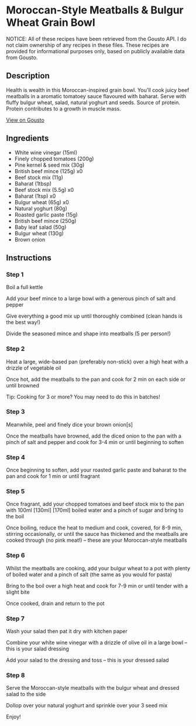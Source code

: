 # Moroccan-Style Meatballs & Bulgur Wheat Grain Bowl

NOTICE: All of these recipes have been retrieved from the Gousto API. I do not claim ownership of any recipes in these files. These recipes are provided for informational purposes only, based on publicly available data from Gousto.

## Description

Health is wealth in this Moroccan-inspired grain bowl. You'll cook juicy beef meatballs in a aromatic tomatoey sauce flavoured with baharat. Serve with fluffy bulgur wheat, salad, natural yoghurt and seeds. Source of protein. Protein contributes to a growth in muscle mass.

[View on Gousto](https://www.gousto.co.uk/recipes/cookbook/high-protein-moroccan-meatballs-bulgur-wheat-grain-bowl)

## Ingredients

- White wine vinegar (15ml)
- Finely chopped tomatoes (200g)
- Pine kernel & seed mix (30g)
- British beef mince (125g) x0
- Beef stock mix (11g)
- Baharat (1tbsp)
- Beef stock mix (5.5g) x0
- Baharat (1tsp) x0
- Bulgur wheat (65g) x0
- Natural yoghurt (80g)
- Roasted garlic paste (15g)
- British beef mince (250g)
- Baby leaf salad (50g)
- Bulgur wheat (130g)
- Brown onion

## Instructions


### Step 1

Boil a full kettle

Add your beef mince to a large bowl with a generous pinch of salt and pepper

Give everything a good mix up until thoroughly combined (clean hands is the best way!)

Divide the seasoned mince and shape into meatballs (5 per person!)


### Step 2

Heat a large, wide-based pan (preferably non-stick) over a high heat with a drizzle of vegetable oil

Once hot, add the meatballs to the pan and cook for 2 min on each side or until browned

Tip: Cooking for 3 or more? You may need to do this in batches!


### Step 3

Meanwhile, peel and finely dice your brown onion[s]

Once the meatballs have browned, add the diced onion to the pan with a pinch of salt and pepper and cook for 3-4 min or until beginning to soften


### Step 4

Once beginning to soften, add your roasted garlic paste and baharat to the pan and cook for 1 min or until fragrant


### Step 5

Once fragrant, add your chopped tomatoes and beef stock mix to the pan with 100ml <span class="text-purple">[130ml] </span><span class="text-danger">[170ml]</span> boiled water and a pinch of sugar and bring to the boil

Once boiling, reduce the heat to medium and cook, covered, for 8-9 min, stirring occasionally, or until the sauce has thickened and the meatballs are cooked through (no pink meat!) – these are your Moroccan-style meatballs


### Step 6

Whilst the meatballs are cooking, add your bulgur wheat to a pot with plenty of boiled water and a pinch of salt (the same as you would for pasta)

Bring to the boil over a high heat and cook for 7-9 min or until tender with a slight bite

Once cooked, drain and return to the pot


### Step 7

Wash your salad then pat it dry with kitchen paper

Combine your white wine vinegar with a drizzle of olive oil in a large bowl – this is your salad dressing

Add your salad to the dressing and toss – this is your dressed salad

### Step 8

Serve the Moroccan-style meatballs with the bulgur wheat and dressed salad to the side

Dollop over your natural yoghurt and sprinkle over your 3 seed mix

Enjoy!

